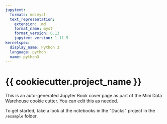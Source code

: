 ```yaml
---
jupytext:
  formats: md:myst
  text_representation:
    extension: .md
    format_name: myst
    format_version: 0.13
    jupytext_version: 1.11.5
kernelspec:
  display_name: Python 3
  language: python
  name: python3
---
```


# {{ cookiecutter.project_name }}

This is an auto-generated Jupyter Book cover page as part of the Mini Data Warehouse cookie cutter. You can edit this as needed.

To get started, take a look at the notebooks in the "Ducks" project in the `/example` folder.

```{tableofcontents}
```
